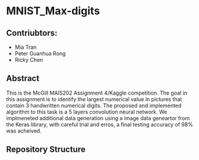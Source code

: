 # MNIST_Max-digits
## Contriubtors: 
- Mia Tran
- Peter Guanhua Rong
- Ricky Chen

## Abstract
This is the McGill MAIS202 Assignment 4/Kaggle competition. The goal in this assignment is to identify the largest numerical value in pictures that contain 3 handwritten numerical digits. The proposed and implemented algorithm to this task is a 5 layers convolution neural network. We implmeneted additional data generation using a image data geneartor from the Keras library, with careful trial and erros, a final testing accuracy of 98% was acheived. 

## Repository Structure
